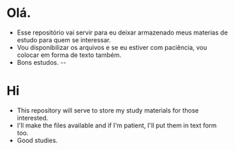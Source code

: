 # Olá.
- Esse repositório vai servir para eu deixar armazenado meus materias de estudo para quem se interessar.
- Vou disponibilizar os arquivos e se eu estiver com paciência, vou colocar em forma de texto também.
- Bons estudos.
--
# Hi
- This repository will serve to store my study materials for those interested.
- I'll make the files available and if I'm patient, I'll put them in text form too.
- Good studies.
